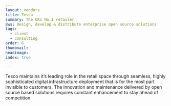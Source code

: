 ```yaml
---
layout: vendors
title: Tesco
summary: The UKs No.1 retailer
8ws: Design, develop & distribute enterprise open source solutions
tags:
  - client
  - consulting
order: 6
thumbnail:
headimage:
index: true

---
```


Tesco maintains it’s leading role in the retail space through seamless, highly sophisticated digital infrastructure deployment that is for the most part invisible to customers. The innovation and maintenance delivered by open source based solutions requires constant enhancement to stay ahead of competition.

